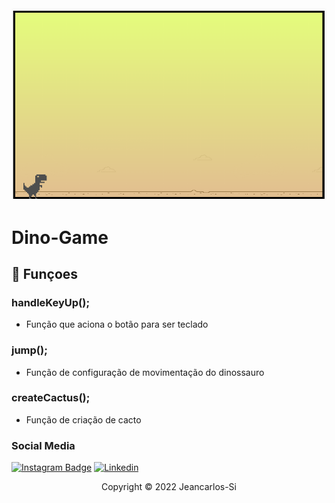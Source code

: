 <img src="./img/demostracao.png" alt="exemplo imagem">

# Dino-Game

## 🔧 Funçoes

### handleKeyUp();
- Função que aciona o botão para ser teclado

### jump();
- Função de configuração de movimentação do dinossauro

### createCactus();
- Função de criação de cacto

### Social Media

[![Instagram Badge](https://img.shields.io/badge/Instagram-E4405F?style=for-the-badge&logo=instagram&logoColor=white)](https://www.instagram.com/jeancarlostudojunto/)
[![Linkedin](https://img.shields.io/badge/LinkedIn-0077B5?style=for-the-badge&logo=linkedin&logoColor=white)](https://www.linkedin.com/in/jeancarlos-souza/)

<p align="center">Copyright © 2022 Jeancarlos-Si</p>
